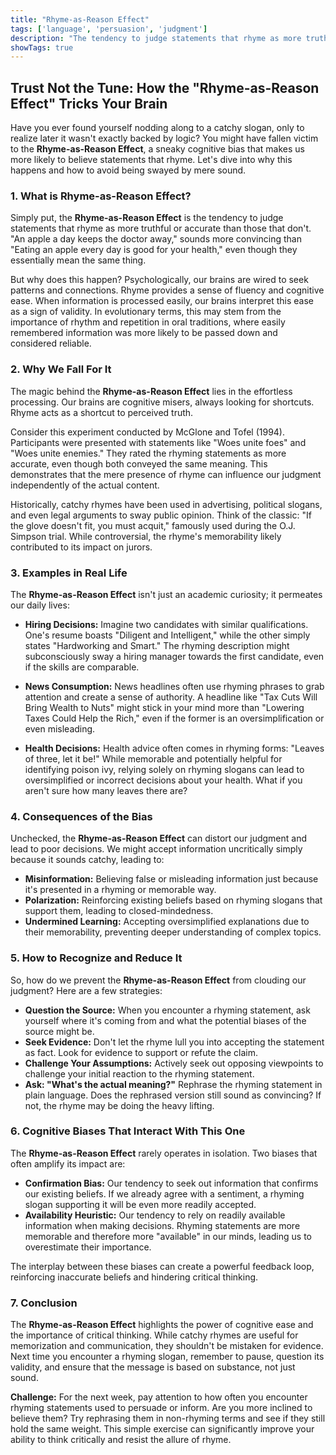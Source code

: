 ```yaml
---
title: "Rhyme-as-Reason Effect"
tags: ['language', 'persuasion', 'judgment']
description: "The tendency to judge statements that rhyme as more truthful or accurate than those that don't."
showTags: true
---
```


## Trust Not the Tune: How the "Rhyme-as-Reason Effect" Tricks Your Brain

Have you ever found yourself nodding along to a catchy slogan, only to realize later it wasn't exactly backed by logic? You might have fallen victim to the **Rhyme-as-Reason Effect**, a sneaky cognitive bias that makes us more likely to believe statements that rhyme. Let's dive into why this happens and how to avoid being swayed by mere sound.

### 1. What is Rhyme-as-Reason Effect?

Simply put, the **Rhyme-as-Reason Effect** is the tendency to judge statements that rhyme as more truthful or accurate than those that don't. "An apple a day keeps the doctor away," sounds more convincing than "Eating an apple every day is good for your health," even though they essentially mean the same thing.

But why does this happen? Psychologically, our brains are wired to seek patterns and connections. Rhyme provides a sense of fluency and cognitive ease. When information is processed easily, our brains interpret this ease as a sign of validity. In evolutionary terms, this may stem from the importance of rhythm and repetition in oral traditions, where easily remembered information was more likely to be passed down and considered reliable.

### 2. Why We Fall For It

The magic behind the **Rhyme-as-Reason Effect** lies in the effortless processing. Our brains are cognitive misers, always looking for shortcuts. Rhyme acts as a shortcut to perceived truth.

Consider this experiment conducted by McGlone and Tofel (1994). Participants were presented with statements like "Woes unite foes" and "Woes unite enemies." They rated the rhyming statements as more accurate, even though both conveyed the same meaning. This demonstrates that the mere presence of rhyme can influence our judgment independently of the actual content.

Historically, catchy rhymes have been used in advertising, political slogans, and even legal arguments to sway public opinion. Think of the classic: "If the glove doesn't fit, you must acquit," famously used during the O.J. Simpson trial. While controversial, the rhyme's memorability likely contributed to its impact on jurors.

### 3. Examples in Real Life

The **Rhyme-as-Reason Effect** isn't just an academic curiosity; it permeates our daily lives:

*   **Hiring Decisions:** Imagine two candidates with similar qualifications. One's resume boasts "Diligent and Intelligent," while the other simply states "Hardworking and Smart." The rhyming description might subconsciously sway a hiring manager towards the first candidate, even if the skills are comparable.

*   **News Consumption:** News headlines often use rhyming phrases to grab attention and create a sense of authority. A headline like "Tax Cuts Will Bring Wealth to Nuts" might stick in your mind more than "Lowering Taxes Could Help the Rich," even if the former is an oversimplification or even misleading.

*   **Health Decisions:** Health advice often comes in rhyming forms: "Leaves of three, let it be!" While memorable and potentially helpful for identifying poison ivy, relying solely on rhyming slogans can lead to oversimplified or incorrect decisions about your health. What if you aren't sure how many leaves there are?

### 4. Consequences of the Bias

Unchecked, the **Rhyme-as-Reason Effect** can distort our judgment and lead to poor decisions. We might accept information uncritically simply because it sounds catchy, leading to:

*   **Misinformation:** Believing false or misleading information just because it's presented in a rhyming or memorable way.
*   **Polarization:** Reinforcing existing beliefs based on rhyming slogans that support them, leading to closed-mindedness.
*   **Undermined Learning:** Accepting oversimplified explanations due to their memorability, preventing deeper understanding of complex topics.

### 5. How to Recognize and Reduce It

So, how do we prevent the **Rhyme-as-Reason Effect** from clouding our judgment? Here are a few strategies:

*   **Question the Source:** When you encounter a rhyming statement, ask yourself where it's coming from and what the potential biases of the source might be.
*   **Seek Evidence:** Don't let the rhyme lull you into accepting the statement as fact. Look for evidence to support or refute the claim.
*   **Challenge Your Assumptions:** Actively seek out opposing viewpoints to challenge your initial reaction to the rhyming statement.
*   **Ask: "What's the actual meaning?"** Rephrase the rhyming statement in plain language. Does the rephrased version still sound as convincing? If not, the rhyme may be doing the heavy lifting.

### 6. Cognitive Biases That Interact With This One

The **Rhyme-as-Reason Effect** rarely operates in isolation. Two biases that often amplify its impact are:

*   **Confirmation Bias:** Our tendency to seek out information that confirms our existing beliefs. If we already agree with a sentiment, a rhyming slogan supporting it will be even more readily accepted.
*   **Availability Heuristic:** Our tendency to rely on readily available information when making decisions. Rhyming statements are more memorable and therefore more "available" in our minds, leading us to overestimate their importance.

The interplay between these biases can create a powerful feedback loop, reinforcing inaccurate beliefs and hindering critical thinking.

### 7. Conclusion

The **Rhyme-as-Reason Effect** highlights the power of cognitive ease and the importance of critical thinking. While catchy rhymes are useful for memorization and communication, they shouldn't be mistaken for evidence. Next time you encounter a rhyming slogan, remember to pause, question its validity, and ensure that the message is based on substance, not just sound.

**Challenge:** For the next week, pay attention to how often you encounter rhyming statements used to persuade or inform. Are you more inclined to believe them? Try rephrasing them in non-rhyming terms and see if they still hold the same weight. This simple exercise can significantly improve your ability to think critically and resist the allure of rhyme.

